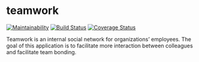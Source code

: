 # teamwork
[![Maintainability](https://api.codeclimate.com/v1/badges/b8c310027450677d17be/maintainability)](https://codeclimate.com/github/kwizeraelvis/teamwork/maintainability) [![Build Status](https://travis-ci.com/kwizeraelvis/teamwork.svg?branch=develop)](https://travis-ci.com/kwizeraelvis/teamwork)  [![Coverage Status](https://coveralls.io/repos/github/kwizeraelvis/teamwork/badge.svg?branch=develop)](https://coveralls.io/github/kwizeraelvis/teamwork?branch=develop)

Teamwork is an internal social network for organizations’ employees. The goal of this
application is to facilitate more interaction between colleagues and facilitate team bonding.

